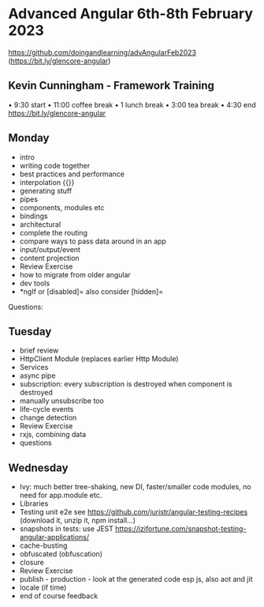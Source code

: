 # Advanced Angular 6th-8th February 2023

https://github.com/doingandlearning/advAngularFeb2023 
(https://bit.ly/glencore-angular)

## Kevin Cunningham - Framework Training

• 9:30 start
• 11:00 coffee break
• 1 lunch break
• 3:00 tea break
• 4:30 end
https://bit.ly/glencore-angular
## Monday
- intro
- writing code together
- best practices and performance
- interpolation {{}}
- generating stuff
- pipes
- components, modules etc
- bindings
- architectural
- complete the routing
- compare ways to pass data around in an app
- input/output/event
- content projection
- Review Exercise
- how to migrate from older angular
- dev tools
- *ngIf or [disabled]= also consider [hidden]=

Questions:

## Tuesday
- brief review
- HttpClient Module (replaces earlier Http Module)
- Services
- async pipe
- subscription: every subscription is destroyed when component is destroyed
- manually unsubscribe too
- life-cycle events
- change detection
- Review Exercise
- rxjs, combining data
- questions

## Wednesday
- Ivy: much better tree-shaking, new DI, faster/smaller code modules, no need for app.module etc.
- Libraries
- Testing unit e2e
  see https://github.com/juristr/angular-testing-recipes
  (download it, unzip it, npm install...)
- snapshots in tests: use JEST https://izifortune.com/snapshot-testing-angular-applications/
- cache-busting
- obfuscated (obfuscation)
- closure
- Review Exercise
- publish - production - look at the generated code esp js, also aot and jit
- locale (if time)
- end of course feedback